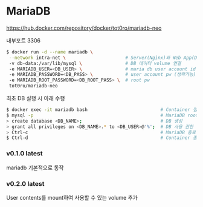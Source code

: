 # MariaDB

https://hub.docker.com/repository/docker/tot0ro/mariadb-neo

내부포트 3306

```bash
$ docker run -d --name mariadb \
 --network intra-net \                      # Server(Nginx)와 Web App(Django)과 연결
 -v db-data:/var/lib/mysql \                # DB 데이터 volume 연결
 -e MARIADB_USER=<DB_USER> \                # maria db user account id (생략가능)
 -e MARIADB_PASSWORD=<DB_PASS> \            # user account pw (생략가능)
 -e MARIADB_ROOT_PASSWORD=<DB_ROOT_PASS> \  # root pw
 tot0ro/mariadb-neo
```

최초 DB 실행 시 아래 수행

```bash
$ docker exec -it mariadb bash                           # Container 접속
$ mysql -p                                               # MariaDB root 로그인(DB_ROOT_PASS)
> create database <DB_NAME>;                             # DB 생성
> grant all privileges on <DB_NAME>.* to <DB_USER>@'%';  # DB 사용 권한 인계
> Ctrl-c                                                 # MariaDB 종료
$ Ctrl-d                                                 # Container 종료
```


### v0.1.0 latest

mariadb 기본적으로 동작

### v0.2.0 latest

User contents를 mount하여 사용할 수 있는 volume 추가
